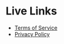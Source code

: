 # Live Links

- [Terms of Service](https://inviterobot.com/terms-of-service/)
- [Privacy Policy](https://inviterobot.com/privacy-policy/)
